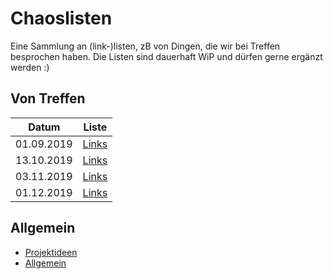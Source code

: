 # Chaoslisten

Eine Sammlung an (link-)listen, zB von Dingen, die wir bei Treffen besprochen haben. Die Listen sind dauerhaft WiP und dürfen gerne ergänzt werden :)

## Von Treffen

| Datum | Liste |
| --- | --- |
| 01.09.2019 | [Links](Treffen/2019_09_01.md) |
| 13.10.2019 | [Links](Treffen/2019_10_13.md) |
| 03.11.2019 | [Links](Treffen/2019_11_03.md) |
| 01.12.2019 | [Links](Treffen/2019_12_01.md) |

## Allgemein

- [Projektideen](Projektideen.md)
- [Allgemein](Allgemein.md)
